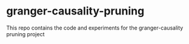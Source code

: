 # granger-causality-pruning
This repo contains the code and experiments for the granger-causality pruning project
